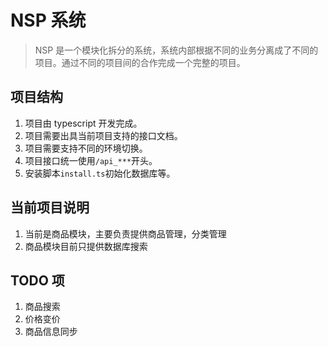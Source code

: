 # NSP 系统

> NSP 是一个模块化拆分的系统，系统内部根据不同的业务分离成了不同的项目。通过不同的项目间的合作完成一个完整的项目。

## 项目结构

1. 项目由 typescript 开发完成。
2. 项目需要出具当前项目支持的接口文档。
3. 项目需要支持不同的环境切换。
4. 项目接口统一使用`/api_***`开头。
5. 安装脚本`install.ts`初始化数据库等。

## 当前项目说明

1. 当前是商品模块，主要负责提供商品管理，分类管理
2. 商品模块目前只提供数据库搜索

## TODO 项

1. 商品搜索
2. 价格变价
3. 商品信息同步

